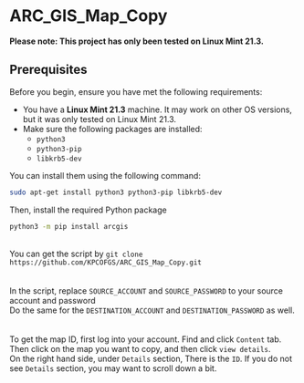 # ARC_GIS_Map_Copy

**Please note: This project has only been tested on Linux Mint 21.3.**

## Prerequisites

Before you begin, ensure you have met the following requirements:

* You have a **Linux Mint 21.3** machine. It may work on other OS versions, but it was only tested on Linux Mint 21.3.
* Make sure the following packages are installed:
    * `python3`
    * `python3-pip`
    * `libkrb5-dev`

You can install them using the following command:

```bash
sudo apt-get install python3 python3-pip libkrb5-dev
```
Then, install the required Python package

```bash
python3 -m pip install arcgis
```
\
You can get the script by ```git clone https://github.com/KPCOFGS/ARC_GIS_Map_Copy.git```
\
\
\
In the script, replace  ```SOURCE_ACCOUNT``` and ```SOURCE_PASSWORD``` to your source account and password\
Do the same for the ```DESTINATION_ACCOUNT``` and ```DESTINATION_PASSWORD``` as well.
\
\
\
To get the map ID, first log into your account. Find and click ```Content``` tab. Then click on the map you want to copy, and then click ```view details```.\
On the right hand side, under ```Details``` section, There is the ```ID```. If you do not see ```Details``` section, you may want to scroll down a bit.
